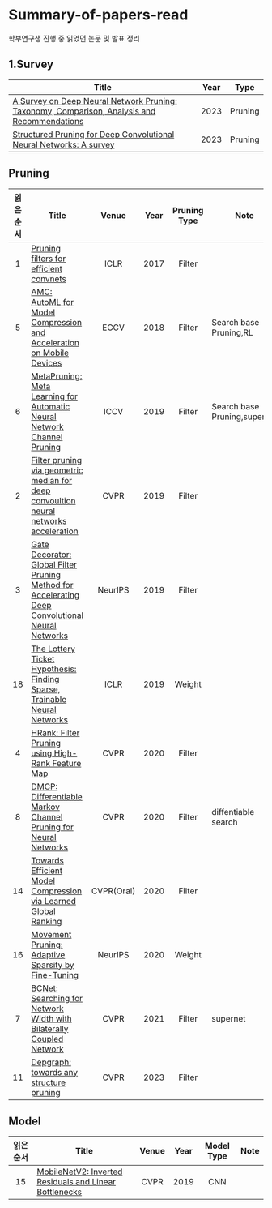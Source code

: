 # Summary-of-papers-read
학부연구생 진행 중 읽었던 논문 및 발표 정리 

## 1.Survey
|Title|Year|Type|
|------|:---:|:---:|
|[A Survey on Deep Neural Network Pruning: Taxonomy, Comparison, Analysis and Recommendations](https://arxiv.org/abs/2308.06767)|2023|Pruning|
|[Structured Pruning for Deep Convolutional Neural Networks: A survey](https://arxiv.org/abs/2303.00566)|2023|Pruning|

## Pruning

|읽은 순서|Title|Venue|Year|Pruning Type|Note|
|:---:|------|:---:|:---:|:------:|----|
|1|[Pruning filters for efficient convnets](https://arxiv.org/abs/1608.08710)|ICLR|2017|Filter|
|5|[AMC: AutoML for Model Compression and Acceleration on Mobile Devices](https://arxiv.org/abs/1802.03494)|ECCV|2018|Filter|Search base Pruning,RL|
|6|[MetaPruning: Meta Learning for Automatic Neural Network Channel Pruning](https://arxiv.org/abs/1903.10258)|ICCV|2019|Filter|Search base Pruning,supernet|
|2|[Filter pruning via geometric median for deep convoultion neural networks acceleration](https://arxiv.org/abs/1811.00250)|CVPR|2019|Filter|
|3|[Gate Decorator: Global Filter Pruning Method for Accelerating Deep Convolutional Neural Networks](https://arxiv.org/abs/1909.08174)|NeurIPS|2019|Filter|
|18|[The Lottery Ticket Hypothesis: Finding Sparse, Trainable Neural Networks](https://arxiv.org/abs/1803.03635)|ICLR|2019|Weight|
|4|[HRank: Filter Pruning using High-Rank Feature Map](https://arxiv.org/abs/2002.10179)|CVPR|2020|Filter|
|8|[DMCP: Differentiable Markov Channel Pruning for Neural Networks](https://arxiv.org/abs/2005.03354)|CVPR|2020|Filter|diffentiable search|
|14|[Towards Efficient Model Compression via Learned Global Ranking](https://arxiv.org/abs/1904.12368)|CVPR(Oral)|2020|Filter|
|16|[Movement Pruning: Adaptive Sparsity by Fine-Tuning](https://arxiv.org/abs/2005.07683)|NeurIPS|2020|Weight|
|7|[BCNet: Searching for Network Width with Bilaterally Coupled Network](https://arxiv.org/abs/2105.10533)|CVPR|2021|Filter|supernet|
|11|[Depgraph: towards any structure pruning](https://arxiv.org/abs/2301.12900)|CVPR|2023|Filter|

## Model

|읽은 순서|Title|Venue|Year|Model Type|Note|
|:---:|------|:---:|:---:|:------:|----|
|15|[MobileNetV2: Inverted Residuals and Linear Bottlenecks](https://arxiv.org/abs/1801.04381)|CVPR|2019|CNN|





